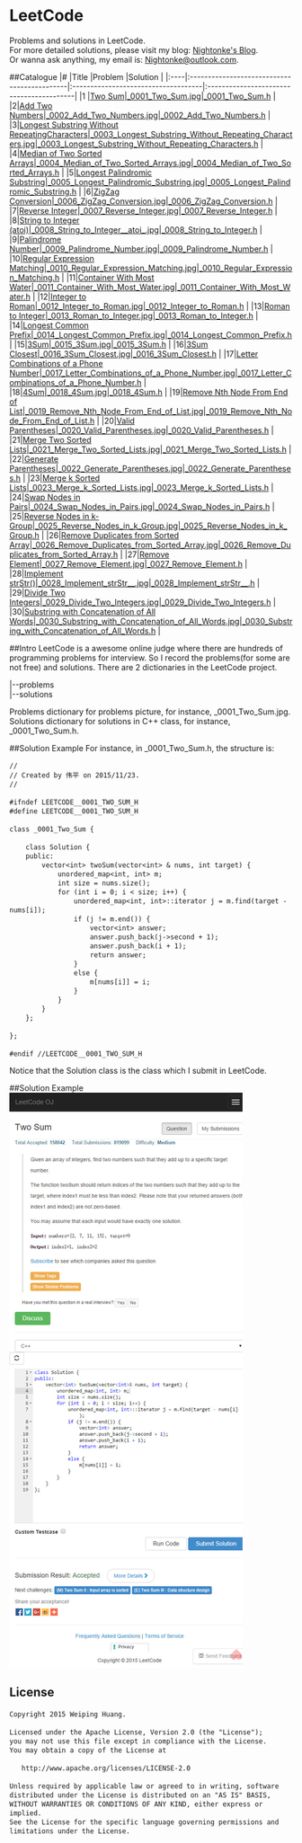 # LeetCode
Problems and solutions in LeetCode.  
For more detailed solutions, please visit my blog: [Nightonke's Blog](http://blog.csdn.net/u012925008).  
Or wanna ask anything, my email is: Nightonke@outlook.com.

##Catalogue
|#    |Title                                        |Problem                              |Solution                                  |
|:----|:--------------------------------------------|:------------------------------------|:-----------------------------------------|
|1    |[Two Sum](https://leetcode.com/problems/two-sum/)|[_0001_Two_Sum.jpg](https://github.com/Nightonke/LeetCode/blob/master/leetcode/problems/_0001_Two_Sum.jpg)|[_0001_Two_Sum.h](https://github.com/Nightonke/LeetCode/blob/master/leetcode/solutions/_0001_Two_Sum.h)
|
|2|[Add Two Numbers](https://leetcode.com/problems/add-two-numbers/)|[_0002_Add_Two_Numbers.jpg](https://github.com/Nightonke/LeetCode/blob/master/leetcode/problems/_0002_Add_Two_Numbers.jpg)|[_0002_Add_Two_Numbers.h](https://github.com/Nightonke/LeetCode/blob/master/leetcode/solutions/_0002_Add_Two_Numbers.h)
|
|3|[Longest Substring Without RepeatingCharacters](https://leetcode.com/problems/longest-substring-without-repeating-characters/)|[_0003_Longest_Substring_Without_Repeating_Characters.jpg](https://github.com/Nightonke/LeetCode/blob/master/leetcode/problems/_0003_Longest_Substring_Without_Repeating_Characters.jpg)|[_0003_Longest_Substring_Without_Repeating_Characters.h](https://github.com/Nightonke/LeetCode/blob/master/leetcode/solutions/_0003_Longest_Substring_Without_Repeating_Characters.h)
|
|4|[Median of Two Sorted Arrays](https://leetcode.com/problems/median-of-two-sorted-arrays/)|[_0004_Median_of_Two_Sorted_Arrays.jpg](https://github.com/Nightonke/LeetCode/blob/master/leetcode/problems/_0004_Median_of_Two_Sorted_Arrays.jpg)|[_0004_Median_of_Two_Sorted_Arrays.h](https://github.com/Nightonke/LeetCode/blob/master/leetcode/solutions/_0004_Median_of_Two_Sorted_Arrays.h)
|
|5|[Longest Palindromic Substring](https://leetcode.com/problems/longest-palindromic-substring/)|[_0005_Longest_Palindromic_Substring.jpg](https://github.com/Nightonke/LeetCode/blob/master/leetcode/problems/_0005_Longest_Palindromic_Substring.jpg)|[_0005_Longest_Palindromic_Substring.h](https://github.com/Nightonke/LeetCode/blob/master/leetcode/solutions/_0005_Longest_Palindromic_Substring.h)
|
|6|[ZigZag Conversion](https://leetcode.com/problems/zigzag-conversion/)|[_0006_ZigZag_Conversion.jpg](https://github.com/Nightonke/LeetCode/blob/master/leetcode/problems/_0006_ZigZag_Conversion.jpg)|[_0006_ZigZag_Conversion.h](https://github.com/Nightonke/LeetCode/blob/master/leetcode/solutions/_0006_ZigZag_Conversion.h)
|
|7|[Reverse Integer](https://leetcode.com/problems/reverse-integer/)|[_0007_Reverse_Integer.jpg](https://github.com/Nightonke/LeetCode/blob/master/leetcode/problems/_0007_Reverse_Integer.jpg)|[_0007_Reverse_Integer.h](https://github.com/Nightonke/LeetCode/blob/master/leetcode/solutions/_0007_Reverse_Integer.h)
|
|8|[String to Integer (atoi)](https://leetcode.com/problems/string-to-integer-atoi/)|[\_0008_String_to_Integer__atoi_.jpg](https://github.com/Nightonke/LeetCode/blob/master/leetcode/problems/_0008_String_to_Integer__atoi_.jpg)|[_0008_String_to_Integer.h](https://github.com/Nightonke/LeetCode/blob/master/leetcode/solutions/_0008_String_to_Integer.h)
|
|9|[Palindrome Number](https://leetcode.com/problems/palindrome-number/)|[_0009_Palindrome_Number.jpg](https://github.com/Nightonke/LeetCode/blob/master/leetcode/problems/_0009_Palindrome_Number.jpg)|[_0009_Palindrome_Number.h](https://github.com/Nightonke/LeetCode/blob/master/leetcode/solutions/_0009_Palindrome_Number.h)
|
|10|[Regular Expression Matching](https://leetcode.com/problems/regular-expression-matching/)|[_0010_Regular_Expression_Matching.jpg](https://github.com/Nightonke/LeetCode/blob/master/leetcode/problems/_0010_Regular_Expression_Matching.jpg)|[_0010_Regular_Expression_Matching.h](https://github.com/Nightonke/LeetCode/blob/master/leetcode/solutions/_0010_Regular_Expression_Matching.h)
|
|11|[Container With Most Water](https://leetcode.com/problems/container-with-most-water/)|[_0011_Container_With_Most_Water.jpg](https://github.com/Nightonke/LeetCode/blob/master/leetcode/problems/_0011_Container_With_Most_Water.jpg)|[_0011_Container_With_Most_Water.h](https://github.com/Nightonke/LeetCode/blob/master/leetcode/solutions/_0011_Container_With_Most_Water.h)
|
|12|[Integer to Roman](https://leetcode.com/problems/integer-to-roman/)|[_0012_Integer_to_Roman.jpg](https://github.com/Nightonke/LeetCode/blob/master/leetcode/problems/_0012_Integer_to_Roman.jpg)|[_0012_Integer_to_Roman.h](https://github.com/Nightonke/LeetCode/blob/master/leetcode/solutions/_0012_Integer_to_Roman.h)
|
|13|[Roman to Integer](https://leetcode.com/problems/roman-to-integer/)|[_0013_Roman_to_Integer.jpg](https://github.com/Nightonke/LeetCode/blob/master/leetcode/problems/_0013_Roman_to_Integer.jpg)|[_0013_Roman_to_Integer.h](https://github.com/Nightonke/LeetCode/blob/master/leetcode/solutions/_0013_Roman_to_Integer.h)
|
|14|[Longest Common Prefix](https://leetcode.com/problems/longest-common-prefix/)|[_0014_Longest_Common_Prefix.jpg](https://github.com/Nightonke/LeetCode/blob/master/leetcode/problems/_0014_Longest_Common_Prefix.jpg)|[_0014_Longest_Common_Prefix.h](https://github.com/Nightonke/LeetCode/blob/master/leetcode/solutions/_0014_Longest_Common_Prefix.h)
|
|15|[3Sum](https://leetcode.com/problems/3sum/)|[_0015_3Sum.jpg](https://github.com/Nightonke/LeetCode/blob/master/leetcode/problems/_0015_3Sum.jpg)|[_0015_3Sum.h](https://github.com/Nightonke/LeetCode/blob/master/leetcode/solutions/_0015_3Sum.h)
|
|16|[3Sum Closest](https://leetcode.com/problems/3sum-closest/)|[_0016_3Sum_Closest.jpg](https://github.com/Nightonke/LeetCode/blob/master/leetcode/problems/_0016_3Sum_Closest.jpg)|[_0016_3Sum_Closest.h](https://github.com/Nightonke/LeetCode/blob/master/leetcode/solutions/_0016_3Sum_Closest.h)
|
|17|[Letter Combinations of a Phone Number](https://leetcode.com/problems/letter-combinations-of-a-phone-number/)|[_0017_Letter_Combinations_of_a_Phone_Number.jpg](https://github.com/Nightonke/LeetCode/blob/master/leetcode/problems/_0017_Letter_Combinations_of_a_Phone_Number.jpg)|[_0017_Letter_Combinations_of_a_Phone_Number.h](https://github.com/Nightonke/LeetCode/blob/master/leetcode/solutions/_0017_Letter_Combinations_of_a_Phone_Number.h)
|
|18|[4Sum](https://leetcode.com/problems/4sum/)|[_0018_4Sum.jpg](https://github.com/Nightonke/LeetCode/blob/master/leetcode/problems/_0018_4Sum.jpg)|[_0018_4Sum.h](https://github.com/Nightonke/LeetCode/blob/master/leetcode/solutions/_0018_4Sum.h)
|
|19|[Remove Nth Node From End of List](https://leetcode.com/problems/remove-nth-node-from-end-of-list/)|[_0019_Remove_Nth_Node_From_End_of_List.jpg](https://github.com/Nightonke/LeetCode/blob/master/leetcode/problems/_0019_Remove_Nth_Node_From_End_of_List.jpg)|[_0019_Remove_Nth_Node_From_End_of_List.h](https://github.com/Nightonke/LeetCode/blob/master/leetcode/solutions/_0019_Remove_Nth_Node_From_End_of_List.h)
|
|20|[Valid Parentheses](https://leetcode.com/problems/valid-parentheses/)|[_0020_Valid_Parentheses.jpg](https://github.com/Nightonke/LeetCode/blob/master/leetcode/problems/_0020_Valid_Parentheses.jpg)|[_0020_Valid_Parentheses.h](https://github.com/Nightonke/LeetCode/blob/master/leetcode/solutions/_0020_Valid_Parentheses.h)
|
|21|[Merge Two Sorted Lists](https://leetcode.com/problems/merge-two-sorted-lists/)|[_0021_Merge_Two_Sorted_Lists.jpg](https://github.com/Nightonke/LeetCode/blob/master/leetcode/problems/_0021_Merge_Two_Sorted_Lists.jpg)|[_0021_Merge_Two_Sorted_Lists.h](https://github.com/Nightonke/LeetCode/blob/master/leetcode/solutions/_0021_Merge_Two_Sorted_Lists.h)
|
|22|[Generate Parentheses](https://leetcode.com/problems/generate-parentheses/)|[_0022_Generate_Parentheses.jpg](https://github.com/Nightonke/LeetCode/blob/master/leetcode/problems/_0022_Generate_Parentheses.jpg)|[_0022_Generate_Parentheses.h](https://github.com/Nightonke/LeetCode/blob/master/leetcode/solutions/_0022_Generate_Parentheses.h)
|
|23|[Merge k Sorted Lists](https://leetcode.com/problems/merge-k-sorted-lists/)|[_0023_Merge_k_Sorted_Lists.jpg](https://github.com/Nightonke/LeetCode/blob/master/leetcode/problems/_0023_Merge_k_Sorted_Lists.jpg)|[_0023_Merge_k_Sorted_Lists.h](https://github.com/Nightonke/LeetCode/blob/master/leetcode/solutions/_0023_Merge_k_Sorted_Lists.h)
|
|24|[Swap Nodes in Pairs](https://leetcode.com/problems/swap-nodes-in-pairs/)|[_0024_Swap_Nodes_in_Pairs.jpg](https://github.com/Nightonke/LeetCode/blob/master/leetcode/problems/_0024_Swap_Nodes_in_Pairs.jpg)|[_0024_Swap_Nodes_in_Pairs.h](https://github.com/Nightonke/LeetCode/blob/master/leetcode/solutions/_0024_Swap_Nodes_in_Pairs.h)
|
|25|[Reverse Nodes in k-Group](https://leetcode.com/problems/reverse-nodes-in-k-group/)|[_0025_Reverse_Nodes_in_k_Group.jpg](https://github.com/Nightonke/LeetCode/blob/master/leetcode/problems/_0025_Reverse_Nodes_in_k_Group.jpg)|[_0025_Reverse_Nodes_in_k_Group.h](https://github.com/Nightonke/LeetCode/blob/master/leetcode/solutions/_0025_Reverse_Nodes_in_k_Group.h)
|
|26|[Remove Duplicates from Sorted Array](https://leetcode.com/problems/remove-duplicates-from-sorted-array/)|[_0026_Remove_Duplicates_from_Sorted_Array.jpg](https://github.com/Nightonke/LeetCode/blob/master/leetcode/problems/_0026_Remove_Duplicates_from_Sorted_Array.jpg)|[_0026_Remove_Duplicates_from_Sorted_Array.h](https://github.com/Nightonke/LeetCode/blob/master/leetcode/solutions/_0026_Remove_Duplicates_from_Sorted_Array.h)
|
|27|[Remove Element](https://leetcode.com/problems/remove-element/)|[_0027_Remove_Element.jpg](https://github.com/Nightonke/LeetCode/blob/master/leetcode/problems/_0027_Remove_Element.jpg)|[_0027_Remove_Element.h](https://github.com/Nightonke/LeetCode/blob/master/leetcode/solutions/_0027_Remove_Element.h)
|
|28|[Implement strStr()](https://leetcode.com/problems/implement-strstr/)|[\_0028_Implement_strStr__.jpg](https://github.com/Nightonke/LeetCode/blob/master/leetcode/problems/_0028_Implement_strStr__.jpg)|[\_0028_Implement_strStr__.h](https://github.com/Nightonke/LeetCode/blob/master/leetcode/solutions/_0028_Implement_strStr__.h)
|
|29|[Divide Two Integers](https://leetcode.com/problems/divide-two-integers/)|[_0029_Divide_Two_Integers.jpg](https://github.com/Nightonke/LeetCode/blob/master/leetcode/problems/_0029_Divide_Two_Integers.jpg)|[_0029_Divide_Two_Integers.h](https://github.com/Nightonke/LeetCode/blob/master/leetcode/solutions/_0029_Divide_Two_Integers.h)
|
|30|[Substring with Concatenation of All Words](https://leetcode.com/problems/substring-with-concatenation-of-all-words/)|[_0030_Substring_with_Concatenation_of_All_Words.jpg](https://github.com/Nightonke/LeetCode/blob/master/leetcode/problems/_0030_Substring_with_Concatenation_of_All_Words.jpg)|[_0030_Substring_with_Concatenation_of_All_Words.h](https://github.com/Nightonke/LeetCode/blob/master/leetcode/solutions/_0030_Substring_with_Concatenation_of_All_Words.h)
|

##Intro
LeetCode is a awesome online judge where there are hundreds of programming problems for interview. 
So I record the problems(for some are not free) and solutions.
There are 2 dictionaries in the LeetCode project.  
  
|--problems  
|--solutions  
  
Problems dictionary for problems picture, for instance, _0001_Two_Sum.jpg.  
Solutions dictionary for solutions in C++ class, for instance, _0001_Two_Sum.h.  

##Solution Example
For instance, in _0001_Two_Sum.h, the structure is:  

```
//
// Created by 伟平 on 2015/11/23.
//

#ifndef LEETCODE__0001_TWO_SUM_H
#define LEETCODE__0001_TWO_SUM_H

class _0001_Two_Sum {

    class Solution {
    public:
        vector<int> twoSum(vector<int> & nums, int target) {
            unordered_map<int, int> m;
            int size = nums.size();
            for (int i = 0; i < size; i++) {
                unordered_map<int, int>::iterator j = m.find(target - nums[i]);
                if (j != m.end()) {
                    vector<int> answer;
                    answer.push_back(j->second + 1);
                    answer.push_back(i + 1);
                    return answer;
                }
                else {
                    m[nums[i]] = i;
                }
            }
        }
    };

};

#endif //LEETCODE__0001_TWO_SUM_H
```
Notice that the Solution class is the class which I submit in LeetCode.

##Solution Example
![_0001_Two_Sum.jpg](https://github.com/Nightonke/LeetCode/blob/master/leetcode/problems/_0001_Two_Sum.jpg)

License
--------

    Copyright 2015 Weiping Huang.

    Licensed under the Apache License, Version 2.0 (the "License");
    you may not use this file except in compliance with the License.
    You may obtain a copy of the License at

       http://www.apache.org/licenses/LICENSE-2.0

    Unless required by applicable law or agreed to in writing, software
    distributed under the License is distributed on an "AS IS" BASIS,
    WITHOUT WARRANTIES OR CONDITIONS OF ANY KIND, either express or implied.
    See the License for the specific language governing permissions and
    limitations under the License.
